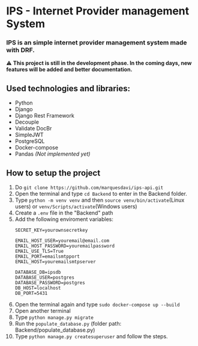 # IPS - Internet Provider management System
### IPS is an simple internet provider management system made with DRF.

:warning: **This project is still in the development phase. In the coming days, new features will be added and better documentation.**

## Used technologies and libraries:
- Python
- Django
- Django Rest Framework
- Decouple
- Validate DocBr
- SimpleJWT
- PostgreSQL
- Docker-compose
- Pandas *(Not implemented yet)*

## How to setup the project
1. Do `git clone https://github.com/marquesdavi/ips-api.git`
2. Open the terminal and type `cd Backend` to enter in the Backend folder.
3. Type `python -m venv venv` and then `source venv/bin/activate`(Linux users) or `venv/Scripts/activate`(Windows users)
4. Create a `.env` file in the "Backend" path
5. Add the following enviroment variables:
    ```
    SECRET_KEY=yourownsecretkey

    EMAIL_HOST_USER=youremail@email.com
    EMAIL_HOST_PASSWORD=youremailpassword
    EMAIL_USE_TLS=True
    EMAIL_PORT=emailsmtpport
    EMAIL_HOST=youremailsmtpserver

    DATABASE_DB=ipsdb
    DATABASE_USER=postgres
    DATABASE_PASSWORD=postgres
    DB_HOST=localhost
    DB_PORT=5431
    ```
6. Open the terminal again and type `sudo docker-compose up --build`
7. Open another terminal
8. Type `python manage.py migrate`
9. Run the `populate_database.py` (folder path: Backend/populate_database.py)
10. Type `python manage.py createsuperuser` and follow the steps.

